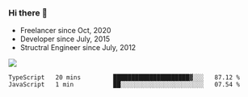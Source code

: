### Hi there 👋

- Freelancer since Oct, 2020
- Developer since July, 2015
- Structral Engineer since July, 2012

<img src="https://github-readme-stats.vercel.app/api?username=an-lee&show_icons=true&icon_color=0366d6&text_color=24292e&bg_color=ffffff&hide_title=true" />

<!--START_SECTION:waka-->
```text
TypeScript   20 mins         █████████████████████▓░░░   87.12 % 
JavaScript   1 min           ██░░░░░░░░░░░░░░░░░░░░░░░   07.54 % 
```
<!--END_SECTION:waka-->
